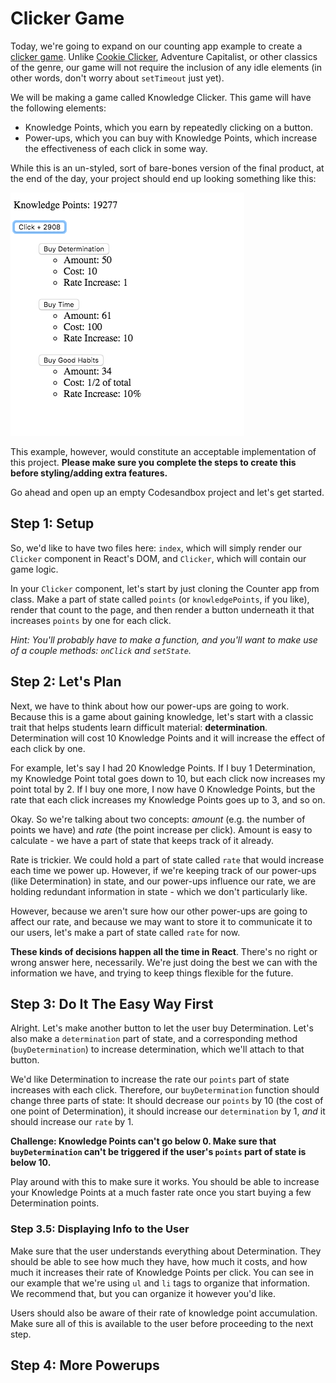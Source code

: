 # Clicker Game

Today, we're going to expand on our counting app example to create a [clicker game](https://en.wikipedia.org/wiki/Incremental_game). Unlike [Cookie Clicker](http://orteil.dashnet.org/cookieclicker/), Adventure Capitalist, or other classics of the genre, our game will not require the inclusion of any idle elements (in other words, don't worry about `setTimeout` just yet).

We will be making a game called Knowledge Clicker. This game will have the following elements:

* Knowledge Points, which you earn by repeatedly clicking on a button.
* Power-ups, which you can buy with Knowledge Points, which increase the effectiveness of each click in some way.

While this is an un-styled, sort of bare-bones version of the final product, at the end of the day, your project should end up looking something like this:

![clicker](./assets/clicker.png)

This example, however, would constitute an acceptable implementation of this project. **Please make sure you complete the steps to create this before styling/adding extra features.**

Go ahead and open up an empty Codesandbox project and let's get started.

## Step 1: Setup

So, we'd like to have two files here: `index`, which will simply render our `Clicker` component in React's DOM, and `Clicker`, which will contain our game logic.

In your `Clicker` component, let's start by just cloning the Counter app from class. Make a part of state called `points` (or `knowledgePoints`, if you like), render that count to the page, and then render a button underneath it that increases `points` by one for each click.

*Hint: You'll probably have to make a function, and you'll want to make use of a couple methods: `onClick` and `setState`.*

## Step 2: Let's Plan

Next, we have to think about how our power-ups are going to work. Because this is a game about gaining knowledge, let's start with a classic trait that helps students learn difficult material: **determination**. Determination will cost 10 Knowledge Points and it will increase the effect of each click by one.

For example, let's say I had 20 Knowledge Points. If I buy 1 Determination, my Knowledge Point total goes down to 10, but each click now increases my point total by 2. If I buy one more, I now have 0 Knowledge Points, but the rate that each click increases my Knowledge Points goes up to 3, and so on.

Okay. So we're talking about two concepts: *amount* (e.g. the number of points we have) and *rate* (the point increase per click). Amount is easy to calculate - we have a part of state that keeps track of it already.

Rate is trickier. We could hold a part of state called `rate` that would increase each time we power up. However, if we're keeping track of our power-ups (like Determination) in state, and our power-ups influence our rate, we are holding redundant information in state - which we don't particularly like.

However, because we aren't sure how our other power-ups are going to affect our rate, and because we may want to store it to communicate it to our users, let's make a part of state called `rate` for now.

**These kinds of decisions happen all the time in React**. There's no right or wrong answer here, necessarily. We're just doing the best we can with the information we have, and trying to keep things flexible for the future.

## Step 3: Do It The Easy Way First

Alright. Let's make another button to let the user buy Determination. Let's also make a `determination` part of state, and a corresponding method (`buyDetermination`) to increase determination, which we'll attach to that button.

We'd like Determination to increase the rate our `points` part of state increases with each click. Therefore, our `buyDetermination` function should change three parts of state: It should decrease our `points` by 10 (the cost of one point of Determination), it should increase our `determination` by 1, *and* it should increase our `rate` by 1.

**Challenge: Knowledge Points can't go below 0. Make sure that `buyDetermination` can't be triggered if the user's `points` part of state is below 10.**

Play around with this to make sure it works. You should be able to increase your Knowledge Points at a much faster rate once you start buying a few Determination points.

### Step 3.5: Displaying Info to the User

Make sure that the user understands everything about Determination. They should be able to see how much they have, how much it costs, and how much it increases their rate of Knowledge Points per click. You can see in our example that we're using `ul` and `li` tags to organize that information. We recommend that, but you can organize it however you'd like.

Users should also be aware of their rate of knowledge point accumulation. Make sure all of this is available to the user before proceeding to the next step.

## Step 4: More Powerups
